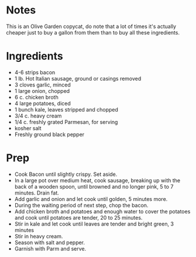 # Notes
This is an Olive Garden copycat, do note that a lot of times it's actually cheaper just to buy a gallon from them than to buy all these ingredients.

# Ingredients
- 4-6 strips bacon
- 1 lb. Hot Italian sausage, ground or casings removed
- 3 cloves garlic, minced
- 1 large onion, chopped
- 6 c. chicken broth
- 4 large potatoes, diced
- 1 bunch kale, leaves stripped and chopped
- 3/4 c. heavy cream
- 1/4 c. freshly grated Parmesan, for serving
- kosher salt
- Freshly ground black pepper

# Prep
- Cook Bacon until slightly crispy. Set aside.
- In a large pot over medium heat, cook sausage, breaking up with the back of a wooden spoon, until browned and no longer pink, 5 to 7 minutes. Drain fat.
- Add garlic and onion and let cook until golden, 5 minutes more. 
- During the waiting period of next step, chop the bacon.
- Add chicken broth and potatoes and enough water to cover the potatoes and cook until potatoes are tender, 20 to 25 minutes.
- Stir in kale and let cook until leaves are tender and bright green, 3 minutes
- Stir in heavy cream.
- Season with salt and pepper. 
- Garnish with Parm and serve.

